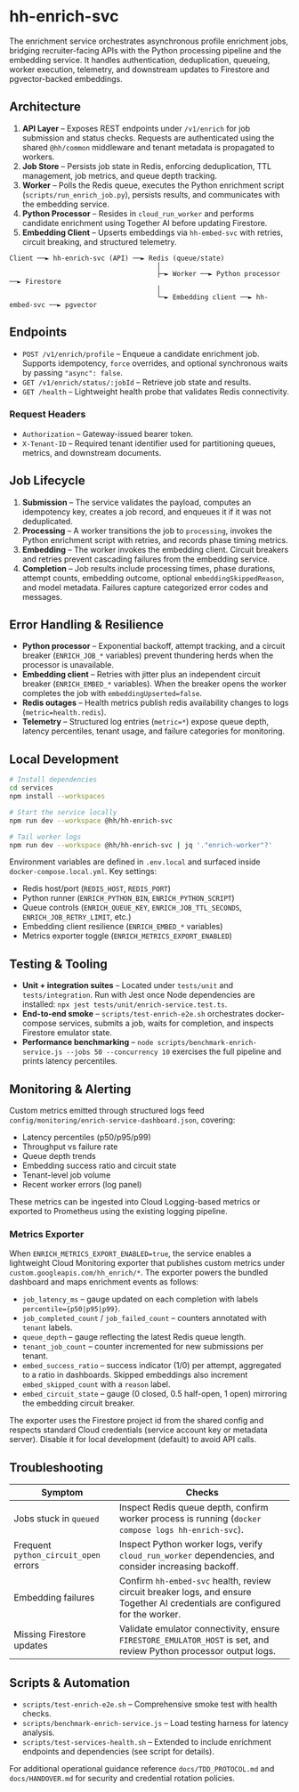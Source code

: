 # hh-enrich-svc

The enrichment service orchestrates asynchronous profile enrichment jobs, bridging recruiter-facing APIs with the Python processing pipeline and the embedding service. It handles authentication, deduplication, queueing, worker execution, telemetry, and downstream updates to Firestore and pgvector-backed embeddings.

## Architecture

1. **API Layer** – Exposes REST endpoints under `/v1/enrich` for job submission and status checks. Requests are authenticated using the shared `@hh/common` middleware and tenant metadata is propagated to workers.
2. **Job Store** – Persists job state in Redis, enforcing deduplication, TTL management, job metrics, and queue depth tracking.
3. **Worker** – Polls the Redis queue, executes the Python enrichment script (`scripts/run_enrich_job.py`), persists results, and communicates with the embedding service.
4. **Python Processor** – Resides in `cloud_run_worker` and performs candidate enrichment using Together AI before updating Firestore.
5. **Embedding Client** – Upserts embeddings via `hh-embed-svc` with retries, circuit breaking, and structured telemetry.

```
Client ──► hh-enrich-svc (API) ──► Redis (queue/state)
                                     │
                                     ├─► Worker ──► Python processor ──► Firestore
                                     │
                                     └─► Embedding client ──► hh-embed-svc ──► pgvector
```

## Endpoints

- `POST /v1/enrich/profile` – Enqueue a candidate enrichment job. Supports idempotency, `force` overrides, and optional synchronous waits by passing `"async": false`.
- `GET /v1/enrich/status/:jobId` – Retrieve job state and results.
- `GET /health` – Lightweight health probe that validates Redis connectivity.

### Request Headers

- `Authorization` – Gateway-issued bearer token.
- `X-Tenant-ID` – Required tenant identifier used for partitioning queues, metrics, and downstream documents.

## Job Lifecycle

1. **Submission** – The service validates the payload, computes an idempotency key, creates a job record, and enqueues it if it was not deduplicated.
2. **Processing** – A worker transitions the job to `processing`, invokes the Python enrichment script with retries, and records phase timing metrics.
3. **Embedding** – The worker invokes the embedding client. Circuit breakers and retries prevent cascading failures from the embedding service.
4. **Completion** – Job results include processing times, phase durations, attempt counts, embedding outcome, optional `embeddingSkippedReason`, and model metadata. Failures capture categorized error codes and messages.

## Error Handling & Resilience

- **Python processor** – Exponential backoff, attempt tracking, and a circuit breaker (`ENRICH_JOB_*` variables) prevent thundering herds when the processor is unavailable.
- **Embedding client** – Retries with jitter plus an independent circuit breaker (`ENRICH_EMBED_*` variables). When the breaker opens the worker completes the job with `embeddingUpserted=false`.
- **Redis outages** – Health metrics publish redis availability changes to logs (`metric=health.redis`).
- **Telemetry** – Structured log entries (`metric=*`) expose queue depth, latency percentiles, tenant usage, and failure categories for monitoring.

## Local Development

```bash
# Install dependencies
cd services
npm install --workspaces

# Start the service locally
npm run dev --workspace @hh/hh-enrich-svc

# Tail worker logs
npm run dev --workspace @hh/hh-enrich-svc | jq '."enrich-worker"?'
```

Environment variables are defined in `.env.local` and surfaced inside `docker-compose.local.yml`. Key settings:

- Redis host/port (`REDIS_HOST`, `REDIS_PORT`)
- Python runner (`ENRICH_PYTHON_BIN`, `ENRICH_PYTHON_SCRIPT`)
- Queue controls (`ENRICH_QUEUE_KEY`, `ENRICH_JOB_TTL_SECONDS`, `ENRICH_JOB_RETRY_LIMIT`, etc.)
- Embedding client resilience (`ENRICH_EMBED_*` variables)
- Metrics exporter toggle (`ENRICH_METRICS_EXPORT_ENABLED`)

## Testing & Tooling

- **Unit + integration suites** – Located under `tests/unit` and `tests/integration`. Run with Jest once Node dependencies are installed: `npx jest tests/unit/enrich-service.test.ts`.
- **End-to-end smoke** – `scripts/test-enrich-e2e.sh` orchestrates docker-compose services, submits a job, waits for completion, and inspects Firestore emulator state.
- **Performance benchmarking** – `node scripts/benchmark-enrich-service.js --jobs 50 --concurrency 10` exercises the full pipeline and prints latency percentiles.

## Monitoring & Alerting

Custom metrics emitted through structured logs feed `config/monitoring/enrich-service-dashboard.json`, covering:

- Latency percentiles (p50/p95/p99)
- Throughput vs failure rate
- Queue depth trends
- Embedding success ratio and circuit state
- Tenant-level job volume
- Recent worker errors (log panel)

These metrics can be ingested into Cloud Logging-based metrics or exported to Prometheus using the existing logging pipeline.

### Metrics Exporter

When `ENRICH_METRICS_EXPORT_ENABLED=true`, the service enables a lightweight Cloud Monitoring exporter that publishes custom metrics under `custom.googleapis.com/hh_enrich/*`. The exporter powers the bundled dashboard and maps enrichment events as follows:

- `job_latency_ms` – gauge updated on each completion with labels `percentile={p50|p95|p99}`.
- `job_completed_count` / `job_failed_count` – counters annotated with `tenant` labels.
- `queue_depth` – gauge reflecting the latest Redis queue length.
- `tenant_job_count` – counter incremented for new submissions per tenant.
- `embed_success_ratio` – success indicator (1/0) per attempt, aggregated to a ratio in dashboards. Skipped embeddings also increment `embed_skipped_count` with a `reason` label.
- `embed_circuit_state` – gauge (0 closed, 0.5 half-open, 1 open) mirroring the embedding circuit breaker.

The exporter uses the Firestore project id from the shared config and respects standard Cloud credentials (service account key or metadata server). Disable it for local development (default) to avoid API calls.

## Troubleshooting

| Symptom | Checks |
| --- | --- |
| Jobs stuck in `queued` | Inspect Redis queue depth, confirm worker process is running (`docker compose logs hh-enrich-svc`). |
| Frequent `python_circuit_open` errors | Inspect Python worker logs, verify `cloud_run_worker` dependencies, and consider increasing backoff. |
| Embedding failures | Confirm `hh-embed-svc` health, review circuit breaker logs, and ensure Together AI credentials are configured for the worker. |
| Missing Firestore updates | Validate emulator connectivity, ensure `FIRESTORE_EMULATOR_HOST` is set, and review Python processor output logs. |

## Scripts & Automation

- `scripts/test-enrich-e2e.sh` – Comprehensive smoke test with health checks.
- `scripts/benchmark-enrich-service.js` – Load testing harness for latency analysis.
- `scripts/test-services-health.sh` – Extended to include enrichment endpoints and dependencies (see script for details).

For additional operational guidance reference `docs/TDD_PROTOCOL.md` and `docs/HANDOVER.md` for security and credential rotation policies.
